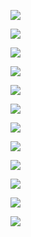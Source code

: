 ![](assets/non-conference/20190610_063828.jpg)

![](assets/non-conference/20190610_173524.jpg)

![](assets/non-conference/20190610_212528.jpg)

![](assets/non-conference/20190610_212554.jpg)

![](assets/non-conference/20190611_121045.jpg)

![](assets/non-conference/20190611_121337.jpg)

![](assets/non-conference/20190611_154030.jpg)


![](assets/non-conference/20190611_154544.jpg)

![](assets/non-conference/20190611_154621.jpg)

![](assets/non-conference/20190611_160417.jpg)

![](assets/non-conference/20190611_162916.jpg)

![](assets/non-conference/20190611_170935.jpg)